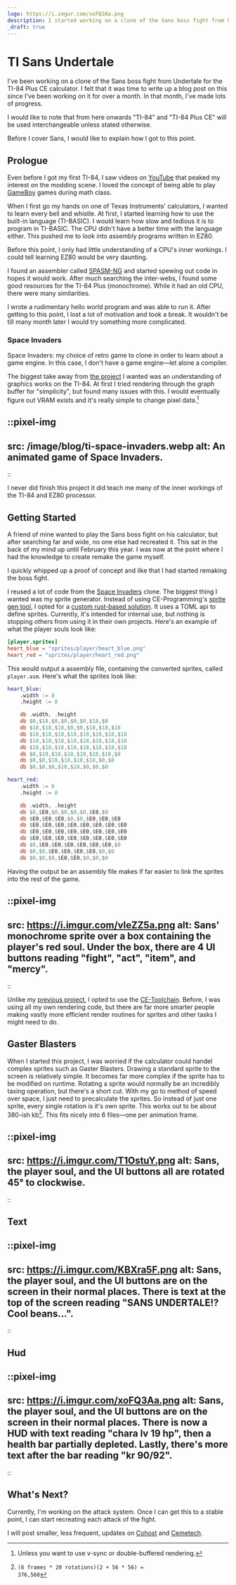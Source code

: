 ```yaml
---
logo: https://i.imgur.com/xoFQ3Aa.png
description: I started working on a clone of the Sans boss fight from Undertale.
_draft: true
---
```


# TI Sans Undertale

I've been working on a clone of the Sans boss fight from Undertale for the TI-84 Plus CE calculator. I felt that it was time to write up a blog post on this since I've been working on it for over a month. In that month, I've made lots of progress.

I would like to note that from here onwards "TI-84" and "TI-84 Plus CE" will be used interchangeable unless stated otherwise.

Before I cover Sans, I would like to explain how I got to this point.

## Prologue

Even before I got my first TI-84, I saw videos on [YouTube](https://youtu.be/ZvPb9plO6dY) that peaked my interest on the modding scene. I loved the concept of being able to play [GameBoy](https://github.com/calc84maniac/tiboyce) games during math class.

When I first go my hands on one of Texas Instruments' calculators, I wanted to learn every bell and whistle. At first, I started learning how to use the built-in language (TI-BASIC). I would learn how slow and tedious it is to program in TI-BASIC. The CPU didn't have a better time with the language either. This pushed me to look into assembly programs written in EZ80.

Before this point, I only had little understanding of a CPU's inner workings. I could tell learning EZ80 would be very daunting.

I found an assembler called [SPASM-NG](https://github.com/alberthdev/spasm-ng) and started spewing out code in hopes it would work. After much searching the inter-webs, I found some good resources for the TI-84 Plus (monochrome). While it had an old CPU, there were many similarities.

I wrote a rudimentary hello world program and was able to run it. After getting to this point, I lost a lot of motivation and took a break. It wouldn't be till many month later I would try something more complicated.

### Space Invaders

Space Invaders: my choice of retro game to clone in order to learn about a game engine. In this case, I don't have a game engine&mdash;let alone a compiler.

The biggest take away from [the project](https://github.thepinkhacker.com/ti-space-invaders) I wanted was an understanding of graphics works on the TI-84. At first I tried rendering through the graph buffer for "simplicity", but found many issues with this. I would eventually figure out VRAM exists and it's really simple to change pixel data.[^1]

::pixel-img
---
src: /image/blog/ti-space-invaders.webp
alt: An animated game of Space Invaders.
---
::

I never did finish this project it did teach me many of the inner workings of the TI-84 and EZ80 processor.

## Getting Started

A friend of mine wanted to play the Sans boss fight on his calculator, but after searching far and wide, no one else had recreated it. This sat in the back of my mind up until February this year. I was now at the point where I had the knowledge to create remake the game myself.

I quickly whipped up a proof of concept and like that I had started remaking the boss fight.

I reused a lot of code from the [Space Invaders](#space-invaders) clone. The biggest thing I wanted was my sprite generator. Instead of using CE-Programming's [sprite gen tool](https://github.com/mateoconlechuga/convimg), I opted for a [custom rust-based solution](https://github.thepinkhacker.com/ti-sans-undertale/tree/main/asset-builder). It uses a TOML api to define sprites. Currently, it's intended for internal use, but nothing is stopping others from using it in their own projects. Here's an example of what the player souls look like:

```toml
[player.sprites]
heart_blue = "sprites/player/heart_blue.png"
heart_red = "sprites/player/heart_red.png"
```

This would output a assembly file, containing the converted sprites, called `player.asm`. Here's what the sprites look like:

```asm
heart_blue:
    .width := 8
    .height := 8

    db .width, .height
    db $0,$18,$0,$0,$0,$0,$18,$0
    db $18,$18,$18,$0,$0,$18,$18,$18
    db $18,$18,$18,$18,$18,$18,$18,$18
    db $18,$18,$18,$18,$18,$18,$18,$18
    db $18,$18,$18,$18,$18,$18,$18,$18
    db $0,$18,$18,$18,$18,$18,$18,$0
    db $0,$0,$18,$18,$18,$18,$0,$0
    db $0,$0,$0,$18,$18,$0,$0,$0

heart_red:
    .width := 8
    .height := 8

    db .width, .height
    db $0,$E0,$0,$0,$0,$0,$E0,$0
    db $E0,$E0,$E0,$0,$0,$E0,$E0,$E0
    db $E0,$E0,$E0,$E0,$E0,$E0,$E0,$E0
    db $E0,$E0,$E0,$E0,$E0,$E0,$E0,$E0
    db $E0,$E0,$E0,$E0,$E0,$E0,$E0,$E0
    db $0,$E0,$E0,$E0,$E0,$E0,$E0,$0
    db $0,$0,$E0,$E0,$E0,$E0,$0,$0
    db $0,$0,$0,$E0,$E0,$0,$0,$0
```

Having the output be an assembly file makes if far easier to link the sprites into the rest of the game.

::pixel-img
---
src: https://i.imgur.com/vIeZZ5a.png
alt: Sans' monochrome sprite over a box containing the player's red soul. Under the box, there are 4 UI buttons reading "fight", "act", "item", and "mercy".
---
::

Unlike my [previous project](#space-invaders), I opted to use the [CE-Toolchain](https://github.com/CE-Programming/toolchain). Before, I was using all my own rendering code, but there are far more smarter people making vastly more efficient render routines for sprites and other tasks I might need to do.

## Gaster Blasters

When I started this project, I was worried if the calculator could handel complex sprites such as Gaster Blasters. Drawing a standard sprite to the screen is relatively simple. It becomes far more complex if the sprite has to be modified on runtime. Rotating a sprite would normally be an incredibly taxing operation, but there's a short cut. With my go to method of speed over space, I just need to precalculate the sprites. So instead of just one sprite, every single rotation is it's own sprite. This works out to be about 380-ish kb[^2]. This fits nicely into 6 files&mdash;one per animation frame.

::pixel-img
---
src: https://i.imgur.com/T1OstuY.png
alt: Sans, the player soul, and the UI buttons all are rotated 45° to clockwise.
---
::

## Text

::pixel-img
---
src: https://i.imgur.com/KBXra5F.png
alt: Sans, the player soul, and the UI buttons are on the screen in their normal places. There is text at the top of the screen reading "SANS UNDERTALE!? Cool beans…".
---
::

## Hud

::pixel-img
---
src: https://i.imgur.com/xoFQ3Aa.png
alt: Sans, the player soul, and the UI buttons are on the screen in their normal places. There is now a HUD with text reading "chara lv 19 hp", then a health bar partially depleted. Lastly, there's more text after the bar reading "kr 90/92".
---
::

## What's Next?

Currently, I'm working on the attack system. Once I can get this to a stable point, I can start recreating each attack of the fight.

I will post smaller, less frequent, updates on [Cohost](https://cohost.org/the-pink-hacker) and [Cemetech](https://www.cemetech.net/forum/viewtopic.php?t=19491).

[^1]: Unless you want to use v-sync or double-buffered rendering.

[^2]: <code>(6 frames \* 20 rotations)(2 + 56 \* 56) = 376,560</code>
